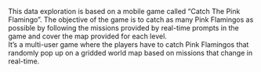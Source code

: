 This data exploration is based on a mobile game called “Catch The Pink Flamingo”. 
The objective of the game is to catch as many Pink Flamingos as possible by following the missions provided by real-time prompts in the game and cover the map provided for each level.  
It’s a multi-user game where the players have to catch Pink Flamingos that randomly pop up on a gridded world map based on missions that change in real-time. 
